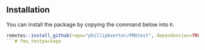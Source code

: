 ## Installation

You can install the package by copying the command below into `R`.
``` r
remotes::install_github(repo="phillipbvetter/FMUtest", dependencies=TRUE)
```# fmu_testpackage
